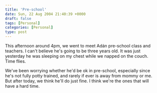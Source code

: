 ```yaml
---
title: 'Pre-school'
date: Sun, 22 Aug 2004 21:40:39 +0000
draft: false
tags: [Personal]
categories: [Personal]
type: post
---
```


This afternoon around 4pm, we went to meet Adán pre-school class and teachers. I can't believe he's going to be three years old. It was just yesterday he was sleeping on my chest while we napped on the couch. Time flies.

We've been worrying whether he'd be ok in pre-school, especially since he's not fully potty trained, and rarely if ever is away from mommy or me. But after today, we think he'll do just fine. I think we're the ones that will have a hard time.
